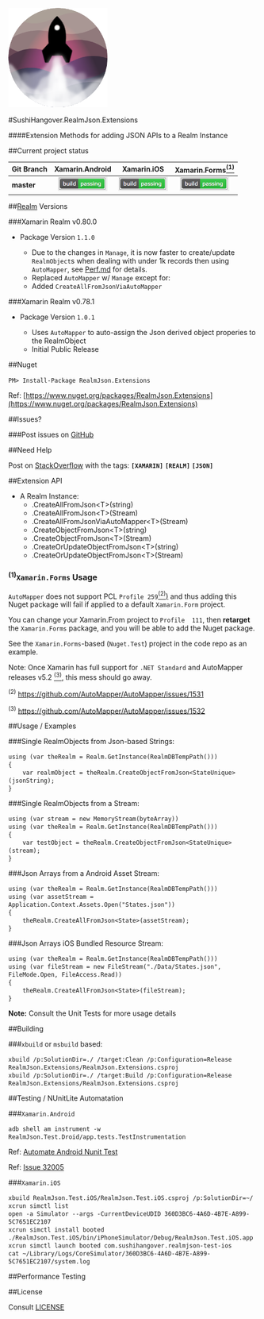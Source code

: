![RealmJson.Extensions](media/SushiHangover.RealmJson.png)

#SushiHangover.RealmJson.Extensions

####Extension Methods for adding JSON APIs to a Realm Instance 

##Current project status

| Git Branch | Xamarin.Android | Xamarin.iOS | Xamarin.Forms[<sup>(1)</sup>](#1xamarinforms-usage)
| :------ | :------: | :------: | :------: |
| **master** | ![](media/passing.png) | ![](media/passing.png) | ![](media/passing.png) |

<!--* The CI builds are generously hosted and run on ~~~
-->
##[Realm](https://realm.io/docs/xamarin/latest/) Versions


###Xamarin Realm v0.80.0

* Package Version `1.1.0`

	* Due to the changes in `Manage`, it is now faster to create/update `RealmObject`s when dealing with under 1k records then using `AutoMapper`, see [Perf.md](https://github.com/sushihangover/Realm.Json.Extensions/blob/master/Perf.md) for details.
	* Replaced `AutoMapper` w/ `Manage` except for:
	* Added `CreateAllFromJsonViaAutoMapper`

###Xamarin Realm v0.78.1 

* Package Version `1.0.1`

	* Uses `AutoMapper` to auto-assign the Json derived object properies to the RealmObject
	* Initial Public Release

##Nuget

`PM> Install-Package RealmJson.Extensions`

Ref: [https://www.nuget.org/packages/RealmJson.Extensions](https://www.nuget.org/packages/RealmJson.Extensions)

##Issues?

###Post issues on [GitHub](https://github.com/sushihangover/Realm.Json.Extensions/issues)

##Need Help

Post on [StackOverflow](http://stackoverflow.com/questions/tagged/xamarin+realm) with the tags: **`[XAMARIN]`** **`[REALM]`** **`[JSON]`**


##Extension API

* A Realm Instance:
	* .CreateAllFromJson\<T\>(string)
	* .CreateAllFromJson\<T\>(Stream)
 	* .CreateAllFromJsonViaAutoMapper\<T\>(Stream)
	* .CreateObjectFromJson\<T\>(string)
	* .CreateObjectFromJson\<T\>(Stream)
	* .CreateOrUpdateObjectFromJson\<T\>(string)
 	* .CreateOrUpdateObjectFromJson\<T\>(Stream)


### <sup>(1)</sup>`Xamarin.Forms` Usage

`AutoMapper` does not support PCL `Profile 259`[<sup>(2)</sup>)](https://github.com/AutoMapper/AutoMapper/issues/1531) and thus adding this Nuget package will fail if applied to a default `Xamarin.Form` project. 

You can change your Xamarin.From project to `Profile 
111`, then **retarget** the `Xamarin.Forms` package, and you will be able to add the Nuget package.

See the `Xamarin.Forms`-based (`Nuget.Test`) project in the code repo as an example.

Note: Once Xamarin has full support for `.NET Standard` and AutoMapper releases v5.2 [<sup>(3)</sup>](https://github.com/AutoMapper/AutoMapper/issues/1532), this mess should go away.

<sup>(2)</sup> https://github.com/AutoMapper/AutoMapper/issues/1531

<sup>(3)</sup> https://github.com/AutoMapper/AutoMapper/issues/1532


##Usage / Examples
	
###Single RealmObjects from Json-based Strings:
	
	using (var theRealm = Realm.GetInstance(RealmDBTempPath()))
	{
		var realmObject = theRealm.CreateObjectFromJson<StateUnique>(jsonString);
	}

###Single RealmObjects from a Stream:

	using (var stream = new MemoryStream(byteArray))
	using (var theRealm = Realm.GetInstance(RealmDBTempPath()))
	{
		var testObject = theRealm.CreateObjectFromJson<StateUnique>(stream);
	}


###Json Arrays from a Android Asset Stream:

	using (var theRealm = Realm.GetInstance(RealmDBTempPath()))
	using (var assetStream = Application.Context.Assets.Open("States.json"))
	{
		theRealm.CreateAllFromJson<State>(assetStream);
	}

###Json Arrays iOS Bundled Resource Stream:

	using (var theRealm = Realm.GetInstance(RealmDBTempPath()))
	using (var fileStream = new FileStream("./Data/States.json", FileMode.Open, FileAccess.Read))
	{
		theRealm.CreateAllFromJson<State>(fileStream);
	}

**Note:** Consult the Unit Tests for more usage details

##Building

###`xbuild` or `msbuild` based:

	xbuild /p:SolutionDir=./ /target:Clean /p:Configuration=Release   RealmJson.Extensions/RealmJson.Extensions.csproj
	xbuild /p:SolutionDir=./ /target:Build /p:Configuration=Release RealmJson.Extensions/RealmJson.Extensions.csproj


##Testing / NUnitLite Automatation

###`Xamarin.Android`

	adb shell am instrument -w RealmJson.Test.Droid/app.tests.TestInstrumentation


Ref: [Automate Android Nunit Test](https://developer.xamarin.com/guides/android/troubleshooting/questions/automate-android-nunit-test/)

Ref: [Issue 32005](https://bugzilla.xamarin.com/show_bug.cgi?id=32005)


###`Xamarin.iOS`
	
	xbuild RealmJson.Test.iOS/RealmJson.Test.iOS.csproj /p:SolutionDir=~/
	xcrun simctl list
	open -a Simulator --args -CurrentDeviceUDID 360D3BC6-4A6D-4B7E-A899-5C7651EC2107
	xcrun simctl install booted  ./RealmJson.Test.iOS/bin/iPhoneSimulator/Debug/RealmJson.Test.iOS.app
	xcrun simctl launch booted com.sushihangover.realmjson-test-ios
	cat ~/Library/Logs/CoreSimulator/360D3BC6-4A6D-4B7E-A899-5C7651EC2107/system.log

##Performance Testing

##License

Consult [LICENSE](https://github.com/sushihangover/Realm.Json.Extensions/blob/master/LICENSE)
